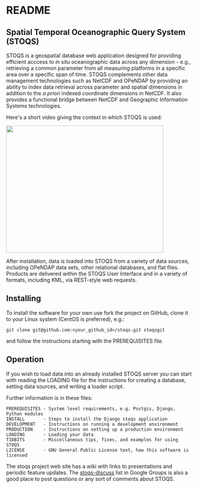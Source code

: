 README
======

Spatial Temporal Oceanographic Query System (STOQS)
---------------------------------------------------

STOQS is a geospatial database web application designed for providing efficient 
acccess to *in situ* oceanographic data across any dimension - e.g., retrieving
a common parameter from all measuring platforms in a specific area over a 
specific span of time.  STOQS complements other data management technologies
such as NetCDF and OPeNDAP by providing an ability to index data retrieval 
across parameter and spatial dimensions in addition to the *a priori* indexed
coordinate dimensions in NetCDF.  It also provides a functional bridge between 
NetCDF and Geographic Information Systems technologies.

Here's a short video giving the context in which STOQS is used:

<a href='http://www.youtube.com/watch?feature=player_embedded&v=E8wO3qMevV8' target='_blank'><img src='http://img.youtube.com/vi/E8wO3qMevV8/0.jpg' width='425' height=344 /></a>

After installation, data is loaded into STOQS from a variety of data sources, including 
OPeNDAP data sets, other relational databases, and flat files. Products are delivered 
within the STOQS User Interface and in a variety of formats, including KML, via REST-style web requests.

Installing
----------
To install the software for your own use fork the project on GitHub, clone it to your Linux system (CentOS is preferred), e.g.:

    git clone git@github.com:<your_github_id>/stoqs.git stoqsgit
    
and follow the instructions starting with the PREREQUISITES file.

Operation
---------
If you wish to load data into an already installed STOQS server you can start with
reading  the LOADING file for the instructions for creating a database, setting data
sources, and writing a loader script.


Further information is in these files:

    PREREQUISITES - System level requirements, e.g. Postgis, Django, Python modules
    INSTALL       - Steps to install the Django stoqs application
    DEVELOPMENT   - Instructions on running a development environment
    PRODUCTION    - Instructions on setting up a production environment
    LOADING       - Loading your data
    TIDBITS       - Miscellaneous tips, fixes, and examples for using STOQS
    LICENSE       - GNU General Public License text, how this software is licensed

The stoqs project web site has a wiki with links to presentations and periodic feature
updates.  The [stoqs-discuss](https://groups.google.com/forum/#!forum/stoqs-discuss) list in Google Groups is also a good place to post questions
or any sort of comments about STOQS.    



